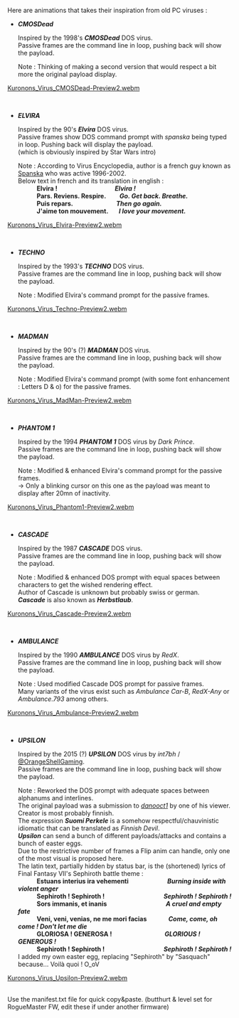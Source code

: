 Here are animations that takes their inspiration from old PC viruses :

   - ___CMOSDead___
      
      Inspired by the 1998's *<B>CMOSDead</b>* DOS virus.<BR>
      Passive frames are the command line in loop, pushing back will show the payload.
      
      Note : Thinking of making a second version that would respect a bit more the original payload display.

[Kuronons_Virus_CMOSDead-Preview2.webm](https://github.com/Kuronons/FZ_graphics/assets/110337784/4b4d2492-722b-4934-8853-5e94d6615dc1)

<BR>

   - ___ELVIRA___
      
      Inspired by the 90's *<B>Elvira</b>* DOS virus.<BR>
      Passive frames show DOS command prompt with *spanska* being typed in loop. Pushing back will display the payload.<BR>
      (which is obviously inspired by Star Wars intro)
      
      Note : According to Virus Encyclopedia, author is a french guy known as [Spanska](http://virus.wikidot.com/spanska) who was active 1996-2002.<BR>
      Below text in french and its translation in english :<BR>
     <b>&emsp;&emsp;&emsp;Elvira ! &emsp;&emsp;&emsp;&emsp;&emsp;&emsp;&emsp;&emsp;&emsp;*Elvira !*</b><BR>
     <b>&emsp;&emsp;&emsp;Pars. Reviens. Respire. &emsp;&nbsp;&nbsp;&nbsp;&nbsp;*Go. Get back. Breathe.*</b><BR>
     <b>&emsp;&emsp;&emsp;Puis repars. &emsp;&emsp;&emsp;&emsp;&emsp;&emsp;&nbsp;&nbsp;&nbsp;*Then go again.*</b><BR>
     <b>&emsp;&emsp;&emsp;J'aime ton mouvement. &emsp;&nbsp;&nbsp;*I love your movement.*</b><BR>

[Kuronons_Virus_Elvira-Preview2.webm](https://github.com/Kuronons/FZ_graphics/assets/110337784/be369c42-629e-4d5b-a5a2-0dd02bee2285)

<BR>

   - ___TECHNO___
      
      Inspired by the 1993's *<B>TECHNO</b>* DOS virus.<BR>
      Passive frames are the command line in loop, pushing back will show the payload.
      
      Note : Modified Elvira's command prompt for the passive frames.

[Kuronons_Virus_Techno-Preview2.webm](https://github.com/Kuronons/FZ_graphics/assets/110337784/4bbe4c87-7b22-4d00-a8b8-7fffc7b5147a)

<BR>

   - ___MADMAN___
      
      Inspired by the 90's (?) *<B>MADMAN</b>* DOS virus.<BR>
      Passive frames are the command line in loop, pushing back will show the payload.
      
      Note : Modified Elvira's command prompt (with some font enhancement : Letters D & o) for the passive frames.<BR>
      
[Kuronons_Virus_MadMan-Preview2.webm](https://github.com/Kuronons/FZ_graphics/assets/110337784/5475433e-6898-4fd4-ac52-6d55d35272b6)

<BR>

   - ___PHANTOM 1___
      
      Inspired by the 1994 *<B>PHANTOM 1</b>* DOS virus by *Dark Prince*.<BR>
      Passive frames are the command line in loop, pushing back will show the payload.
      
      Note : Modified & enhanced Elvira's command prompt for the passive frames.<BR>
            -> Only a blinking cursor on this one as the payload was meant to display after 20mn of inactivity.<BR>
      
[Kuronons_Virus_Phantom1-Preview2.webm](https://github.com/Kuronons/FZ_graphics/assets/110337784/cbbd2587-4108-4ff2-8aa9-36d2bfbcf365)

<BR>

   - ___CASCADE___
      
      Inspired by the 1987 *<B>CASCADE</b>* DOS virus.<BR>
      Passive frames are the command line in loop, pushing back will show the payload.
      
      Note : Modified & enhanced DOS prompt with equal spaces between characters to get the wished rendering effect.<BR>
             Author of Cascade is unknown but probably swiss or german.<BR>
             *<B>Cascade</b>* is also known as *<B>Herbstlaub</b>*.<BR>
      
[Kuronons_Virus_Cascade-Preview2.webm](https://github.com/Kuronons/FZ_graphics/assets/110337784/d67a94b2-d118-439d-b776-04712ccb04d5)

<BR>

   - ___AMBULANCE___
      
      Inspired by the 1990 *<B>AMBULANCE</b>* DOS virus by *RedX*.<BR>
      Passive frames are the command line in loop, pushing back will show the payload.
      
      Note : Used modified Cascade DOS prompt for passive frames.<BR>
             Many variants of the virus exist such as *Ambulance Car-B*, *RedX-Any* or *Ambulance.793* among others.
                   
[Kuronons_Virus_Ambulance-Preview2.webm](https://github.com/Kuronons/FZ_graphics/assets/110337784/e9bed7f2-08d4-42cd-ae6f-38d5cc43a8ad)

<BR>

   - ___UPSILON___
      
      Inspired by the 2015 (?) *<B>UPSILON</b>* DOS virus by *int7bh* / [@OrangeShellGaming](https://www.youtube.com/user/OrangeShellGaming).<BR>
      Passive frames are the command line in loop, pushing back will show the payload.
      
      Note : Reworked the DOS prompt with adequate spaces between alphanums and interlines.<BR>
             The original payload was a submission to [*danooct1*](https://www.youtube.com/@danooct1) by one of his viewer. Creator is most probably finnish.<BR>
             The expression *<B>Suomi Perkele</b>* is a somehow respectful/chauvinistic idiomatic that can be translated as *Finnish Devil*.<BR>
             *<B>Upsilon</b>* can send a bunch of different payloads/attacks and contains a bunch of easter eggs.<BR>
             Due to the restrictive number of frames a Flip anim can handle, only one of the most visual is proposed here.<BR>
             The latin text, partially hidden by status bar, is the (shortened) lyrics of Final Fantasy VII's Sephiroth battle theme :<BR>
     <b>&emsp;&emsp;&emsp;Estuans interius ira vehementi  &emsp;&emsp;&emsp;&emsp;&emsp;&emsp;*Burning inside with violent anger*</b><BR>
     <b>&emsp;&emsp;&emsp;Sephiroth ! Sephiroth !  &emsp;&emsp;&emsp;&emsp;&emsp;&emsp;&emsp;&emsp;&emsp;&nbsp;*Sephiroth ! Sephiroth !*</b><BR>
     <b>&emsp;&emsp;&emsp;Sors immanis, et inanis &emsp;&emsp;&emsp;&emsp;&emsp;&emsp;&emsp;&emsp;&emsp;&nbsp;*A cruel and empty fate*</b><BR>
     <b>&emsp;&emsp;&emsp;Veni, veni, venias, ne me mori facias &emsp;&emsp;&emsp;&nbsp;*Come, come, oh come ! Don't let me die*</b><BR>
     <b>&emsp;&emsp;&emsp;GLORIOSA ! GENEROSA ! &emsp;&emsp;&emsp;&emsp;&emsp;&emsp;&emsp;&emsp;&nbsp;*GLORIOUS ! GENEROUS !*</b><BR>
     <b>&emsp;&emsp;&emsp;Sephiroth ! Sephiroth !  &emsp;&emsp;&emsp;&emsp;&emsp;&emsp;&emsp;&emsp;&emsp;&nbsp;*Sephiroth ! Sephiroth !*</b><BR>
             I added my own easter egg, replacing "Sephiroth" by "Sasquach" because... Voilà quoi ! O_oV
                   
[Kuronons_Virus_Upsilon-Preview2.webm](https://github.com/Kuronons/FZ_graphics/assets/110337784/70a106f5-b6f3-4466-90a6-f4b2de3eabf1)

<BR>
Use the manifest.txt file for quick copy&paste. (butthurt & level set for RogueMaster FW, edit these if under another firmware)
